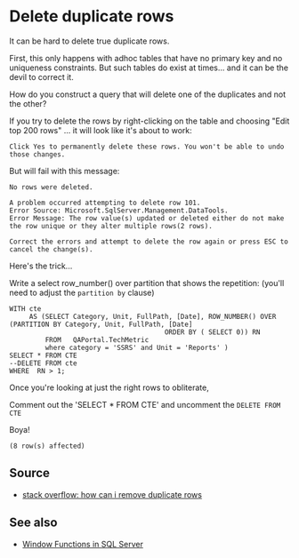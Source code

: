 # Delete duplicate rows


It can be hard to delete true duplicate rows.

First, this only happens with adhoc tables that have no primary key and no uniqueness constraints. But such tables do exist at times... and it can be the devil to correct it.

How do you construct a query that will delete one of the duplicates and not the other?


If you try to delete the rows by right-clicking on the table and choosing "Edit top 200 rows" ... it will look like it's about to work:

	Click Yes to permanently delete these rows. You won't be able to undo those changes.

But will fail with this message:

	No rows were deleted.

	A problem occurred attempting to delete row 101.
	Error Source: Microsoft.SqlServer.Management.DataTools.
	Error Message: The row value(s) updated or deleted either do not make the row unique or they alter multiple rows(2 rows).

	Correct the errors and attempt to delete the row again or press ESC to cancel the change(s).



Here's the trick...

Write a select row_number() over partition that shows the repetition: (you'll need to adjust the `partition by` clause)
	
	WITH cte
		 AS (SELECT Category, Unit, FullPath, [Date], ROW_NUMBER() OVER (PARTITION BY Category, Unit, FullPath, [Date]
										   ORDER BY ( SELECT 0)) RN
			 FROM   QAPortal.TechMetric
			 where category = 'SSRS' and Unit = 'Reports' )
	SELECT * FROM CTE
	--DELETE FROM cte
	WHERE  RN > 1;         
	
	
Once you're looking at just the right rows to obliterate, 

Comment out the 'SELECT * FROM CTE' and uncomment the `DELETE FROM CTE`

Boya!

	
	(8 row(s) affected)


## Source

 * [stack overflow: how can i remove duplicate rows](https://stackoverflow.com/questions/18932/how-can-i-remove-duplicate-rows)
 
 
## See also

 * [Window Functions in SQL Server](window_functions.md) 